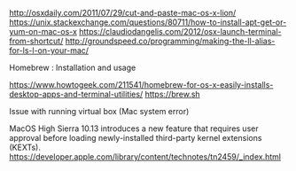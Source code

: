 http://osxdaily.com/2011/07/29/cut-and-paste-mac-os-x-lion/
https://unix.stackexchange.com/questions/80711/how-to-install-apt-get-or-yum-on-mac-os-x
https://claudiodangelis.com/2012/osx-launch-terminal-from-shortcut/
http://groundspeed.co/programming/making-the-ll-alias-for-ls-l-on-your-mac/

Homebrew : Installation and usage

https://www.howtogeek.com/211541/homebrew-for-os-x-easily-installs-desktop-apps-and-terminal-utilities/
https://brew.sh

Issue with running virtual box (Mac system error)

MacOS High Sierra 10.13 introduces a new feature that requires user approval before loading newly-installed third-party kernel extensions (KEXTs).
https://developer.apple.com/library/content/technotes/tn2459/_index.html